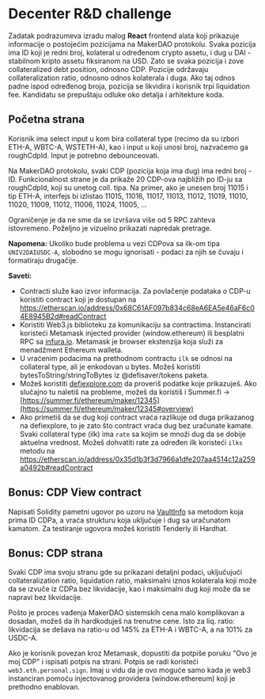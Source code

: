 # Decenter R&D challenge

Zadatak podrazumeva izradu malog **React** frontend alata koji prikazuje informacije o postojećim pozicijama na MakerDAO protokolu. Svaka pozicija ima ID koji je redni broj, kolateral u određenom crypto assetu, i dug u DAI - stabilnom kripto assetu fiksiranom na USD. Zato se svaka pozicija i zove collateralized debt position, odnosno CDP. Pozicije održavaju collateralization ratio, odnosno odnos kolaterala i duga. Ako taj odnos padne ispod određenog broja, pozicija se likvidira i korisnik trpi liquidation fee. Kandidatu se prepuštaju odluke oko detalja i arhitekture koda.

## Početna strana

Korisnik ima select input u kom bira collateral type (recimo da su izbori ETH-A, WBTC-A, WSTETH-A), kao i input u koji unosi broj, nazvaćemo ga roughCdpId. Input je potrebno debounceovati.

Na MakerDAO protokolu, svaki CDP (pozicija koja ima dug) ima redni broj - ID. Funkcionalnost strane je da prikaže 20 CDP-ova najbližih po ID-ju sa roughCdpId, koji su unetog coll. tipa. Na primer, ako je unesen broj 11015 i tip ETH-A, interfejs bi izlistao 11015, 11016, 11017, 11013, 11012, 11019, 11010, 11020, 11009, 11012, 11006, 11024, 11005, ...

Ograničenje je da ne sme da se izvršava više od 5 RPC zahteva istovremeno. Poželjno je vizuelno prikazati napredak pretrage.

**Napomena:** Ukoliko bude problema u vezi CDPova sa ilk-om tipa `UNIV2DAIUSDC-A`, slobodno se mogu ignorisati - podaci za njih se čuvaju i formatiraju drugačije.

**Saveti:**

- Contracti služe kao izvor informacija. Za povlačenje podataka o CDP-u koristiti contract koji je dostupan na https://etherscan.io/address/0x68C61AF097b834c68eA6EA5e46aF6c04E8945B2d#readContract
- Koristiti Web3.js biblioteku za komunikaciju sa contractima. Instancirati koristeći Metamask injected provider (window.ethereum) ili besplatni RPC sa [infura.io](http://infura.io/). Metamask je browser ekstenzija koja služi za menadžment Ethereum walleta.
- U vraćenim podacima na prethodnom contractu `ilk` se odnosi na collateral type, ali je enkodovan u bytes. Možeš koristiti bytesToString/stringToBytes iz @defisaver/tokens paketa.
- Možeš koristiti [defiexplore.com](http://defiexplore.com/) da proveriš podatke koje prikazuješ. Ako slučajno tu naletiš na probleme, možeš da koristiš i Summer.fi → [https://summer.fi/ethereum/maker/12345](https://summer.fi/ethereum/maker/12345#overview)
- Ako primetiš da se dug koji contract vraća razlikuje od duga prikazanog na defiexplore, to je zato što contract vraća dug bez uračunate kamate. Svaki collateral type (ilk) ima `rate` sa kojim se množi dug da se dobije aktuelna vrednost. Možeš dohvatiti rate za određen ilk koristeći `ilks` metodu na https://etherscan.io/address/0x35d1b3f3d7966a1dfe207aa4514c12a259a0492b#readContract

## Bonus: CDP View contract

Napisati Solidity pametni ugovor po uzoru na [VaultInfo](https://etherscan.io/address/0x68C61AF097b834c68eA6EA5e46aF6c04E8945B2d#readContract) sa metodom koja prima ID CDPa, a vraća strukturu koja uključuje i dug sa uračunatom kamatom. Za testiranje ugovora možeš koristiti Tenderly ili Hardhat.

## Bonus: CDP strana

Svaki CDP ima svoju stranu gde su prikazani detaljni podaci, uključujući collateralization ratio, liquidation ratio, maksimalni iznos kolaterala koji može da se izvuče iz CDPa bez likvidacije, kao i maksimalni dug koji može da se napravi bez likvidacije.

Pošto je proces vađenja MakerDAO sistemskih cena malo komplikovan a dosadan, možeš da ih hardkoduješ na trenutne cene. Isto za liq. ratio: likvidacija se dešava na ratio-u od 145% za ETH-A i WBTC-A, a na 101% za USDC-A.

Ako je korisnik povezan kroz Metamask, dopustiti da potpiše poruku "Ovo je moj CDP" i ispisati potpis na strani. Potpis se radi koristeći `web3.eth.personal.sign`. Imaj u vidu da je ovo moguće samo kada je web3 instanciran pomoću injectovanog providera (window.ethereum) koji je prethodno enablovan.
